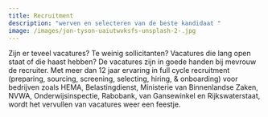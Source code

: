 ```yaml
---
title: Recruitment
description: "werven en selecteren van de beste kandidaat "
image: /images/jon-tyson-uaiutwvksfs-unsplash-2-.jpg
---
```

Zijn er teveel vacatures? Te weinig sollicitanten? Vacatures die lang open staat of die haast hebben? De vacatures zijn in goede handen bij mevrouw de recruiter. Met meer dan 12 jaar ervaring in full cycle recruitment (preparing, sourcing, screening, selecting, hiring, & onboarding) voor bedrijven zoals HEMA, Belastingdienst, Ministerie van Binnenlandse Zaken, NVWA, Onderwijsinspectie, Rabobank, van Gansewinkel en Rijkswaterstaat, wordt het vervullen van vacatures weer een feestje.